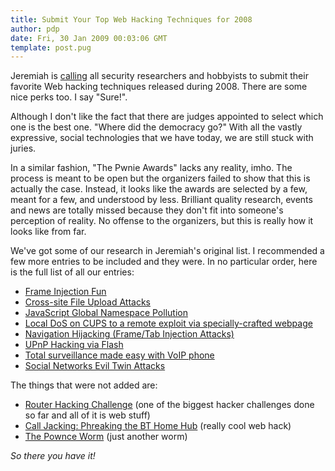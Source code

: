 ```yaml
---
title: Submit Your Top Web Hacking Techniques for 2008
author: pdp
date: Fri, 30 Jan 2009 00:03:06 GMT
template: post.pug
---
```


Jeremiah is [calling](http://jeremiahgrossman.blogspot.com/2009/01/calling-all-researchers-send-in-top-web.html) all security researchers and hobbyists to submit their favorite Web hacking techniques released during 2008. There are some nice perks too. I say "Sure!".

Although I don't like the fact that there are judges appointed to select which one is the best one. "Where did the democracy go?" With all the vastly expressive, social technologies that we have today, we are still stuck with juries.

In a similar fashion, "The Pwnie Awards" lacks any reality, imho. The process is meant to be open but the organizers failed to show that this is actually the case. Instead, it looks like the awards are selected by a few, meant for a few, and understood by less. Brilliant quality research, events and news are totally missed because they don't fit into someone's perception of reality. No offense to the organizers, but this is really how it looks like from far.

We've got some of our research in Jeremiah's original list. I recommended a few more entries to be included and they were. In no particular order, here is the full list of all our entries:

* [Frame Injection Fun](/blog/frame-injection-fun/)
* [Cross-site File Upload Attacks](/blog/cross-site-file-upload-attacks/)
* [JavaScript Global Namespace Pollution](/blog/javascript-global-namespace-pollution/)
* [Local DoS on CUPS to a remote exploit via specially-crafted webpage](/blog/pwning-ubuntu-via-cups/)
* [Navigation Hijacking (Frame/Tab Injection Attacks)](/blog/hijacking-innocent-frames/)
* [UPnP Hacking via Flash](/blog/hacking-the-interwebs/)
* [Total surveillance made easy with VoIP phone](http://www.gnucitizen.org/projects/total-surveillance-made-easy-with-voip-phones/)
* [Social Networks Evil Twin Attacks](/blog/social-networks-evil-twin-attacks/)

The things that were not added are:

* [Router Hacking Challenge](/blog/router-hacking-challenge/) (one of the biggest hacker challenges done so far and all of it is web stuff)
* [Call Jacking: Phreaking the BT Home Hub](/blog/call-jacking/) (really cool web hack)
* [The Pownce Worm](/blog/the-pownce-worm/) (just another worm)

_So there you have it!_

